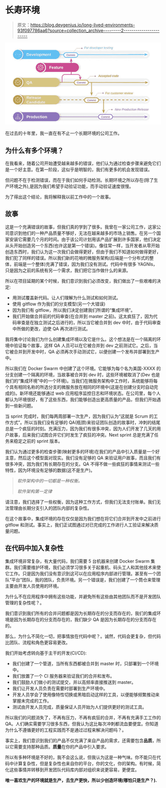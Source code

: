 # 长寿环境

> 原文：<https://blog.devgenius.io/long-lived-environments-93f097786aa6?source=collection_archive---------2----------------------->

![](img/d4e93d31c03c509c4e2ac993d45bfd4e.png)

在过去的十年里，我一直在有不止一个长期环境的公司工作。

## 为什么有多个环境？

在我看来，随着公司开始遭受越来越多的错误，他们认为通过检查步骤来避免它们是一个好主意。在第一阶段，这似乎是明智的，我们有更多的机会发现错误。

但问题不在于检测错误，而在于我们如何手动检测。长期环境之所以存在(除了生产环境之外),是因为我们希望手动验证功能，而手动验证速度很慢。

为了得出这个结论，我将解释我以前工作中的一个故事。

## 故事

这是一个充满错误的故事，但我们真的学到了很多。我曾在一家公司工作，这家公司意识到他们的一种产品质量不够好，无法在越来越多的市场上销售。在另一个国家安装它需要几个月的时间。由于该公司计划用该产品扩展到许多国家，他们决定从头开始创造另一个东西(也许这是第一个错误)。像往常一样，当开发者从零开始创造东西时，我们认为这一次我们会做得更好，但由于我们不知道如何做得更好，我们犯了同样的错误。所以我们新的花哨的微服务架构(后端是一个分布式的整体，前端是一个整体)充满了错误，因为我们没有测试。代码中有很多 YAGNIs，只是因为之前的系统有另一个需求，我们把它当作做什么的来源。

所以在项目延期的某个时候，我们意识到我们必须改变，我们做出了一些艰难的决定:

*   用测试覆盖新代码。让人们理解为什么测试和如何测试。
*   使用 gitflow 作为我们的分支模型(另一个大错误)
*   因为我们有 gitflow，所以我们决定创建我们所谓的“集成环境”。
*   我们开始做合并前的代码审查(在合并到 master 之前)。这太疯狂了，因为代码审查是在独立测试之后进行的，所以当它被合并到 dev 中时，由于代码审查中所做的更改，迫使 QA 再次进行测试。

我将集中讨论我们为什么创建集成环境以及它是什么。这个想法是在一个隔离的环境中验证每个故事，这样 QA 人员可以在它被合并到 dev 之前测试它。之后，当它被合并到开发中时，QA 必须再次手动测试它，以便创建一个发布并部署到生产中。

所以我们在 Docker Swarm 中创建了这个环境。它能够为每个名为美国-XXXX 的分支创建一个隔离的环境，当故事被合并到 dev 时，这些环境被取消了(Dev 也是我们的“集成环境”中的一个环境)。当我们在微服务架构中工作时，系统能够将每个具有相同名称的所选分支的微服务放在相同的环境中(这是在创建分支时自动完成的)。新环境还能够通过 web 应用程序监控日志和环境状态。在公司里，每个人都认为环境很好，有了这些东西，我们能够创造出更高质量的产品，但我们开始遇到一些新问题。

当 sprint 完成时，我们每两周部署一次生产，因为我们认为“这就是 Scrum 的工作方式”。所以当我们没有足够的 QA(瓶颈)来验证团队创造的故事时，冲刺的结尾总是一个疯狂的时刻。充满压力，因为我们有很多冲突，因为人们开发了几天的用户故事，后来我们试图合并它们时发生了疯狂的冲突。Next sprint 总是充满了任务来稳定之前的 sprint 版本。

我们认为通过更多的检查步骤(映射更多的环境)在我们的产品中引入质量是一个好主意，然后这个模型面对现实。我们没有足够的 QA 来验证用户故事，而且我们有很多冲突，因为我们有长期存在的分支。QA 不得不做一些疯狂的事情来测试一些特性，因为环境没有足够的数据(这不是生产)。

> *软件架构中的一切都是一种权衡。*
> 
> *软件架构第一定律*

请注意，我们选择了一些权衡，因为这种工作方式，但我们无法支付账单。我们无法管理由长期分支引入的团队内部的复杂性。

在这个故事中，集成环境的存在仅仅是因为我们想在将它们合并到开发中之前进行 gitflow 和测试。事实上，我们正试图通过对已完成的工作进行人工验证来解决质量问题。

## 在代码中加入复杂性

集成环境非常复杂，有大量代码，我们需要 5 台机器来创建 Docker Swarm 集群。我们需要维护环境，我们必须学习很多关于起重机、码头工人和其他技术来使它工作。只是因为我们没有意识到这可以在应用程序内部进行管理。甚至有一个团队“平台”团队，我的团队，负责环境。另一个错误是，我们创建了一个筒仓来管理主要由开发人员使用的环境。

为什么不在应用程序中拥有这些功能，并避免所有这些由其他团队而不是开发团队管理的复杂性呢？。

我们意识到我们所有的合并问题都是因为长期存在的分支而存在的，我们的集成环境是因为长期存在的分支而存在的，我们缺少 QA 是因为长期存在的分支而存在的。

那么，为什么不简化一切，把事情放在代码中呢？。诚然，代码会更复杂，但代码比团队、流程和角色更容易更改。

我们开始考虑转向基于主干的开发(CI/CD):

*   我们创建了一个管道，当所有东西都被合并到 master 时，只部署到一个环境中。
*   我们放置了一个 CI 服务器来验证我们的合并和发布。
*   我们鼓励人们做小的测试提交，并以高频率直接推送到 master。
*   我们让开发人员负责在需要时部署到生产环境中。
*   开发人员学会了使用像特性切换或黑暗启动这样的工具，以便能够频繁推动来掌握未完成的工作。
*   测试由开发人员完成，质量保证人员开始为人们提供更好的测试工具。

所以我们的问题消失了，不再有压力，不再有疯狂的合并，不再有充满手工工作的 QA。人们确实需要学习很多东西，但我认为这比每次冲刺都流血要便宜。你知道为什么不遵循更好的工程实践而不是通过过程来解决问题吗？。

事实上，我们意识到我们的产品不仅充满了来自产品的需求，还需要包含**品质**，所以它需要支持那种品质。**质量**在你的产品中引入要求。

所以有多种环境是不好的，我不会这么说，但我认为这是一种气味。你不能只在代码中计算复杂性，但是复杂性也来自你的平台，你的文化，你的架构。有时候，简化这些事情并转移到开发团队代码库内部对组织来说更容易，更便宜。

**唯一喜欢生产的环境就是生产，去生产更快，所以少创造环境(哪怕只是生产？).**